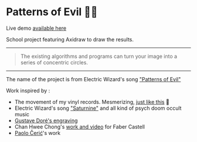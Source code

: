 # Patterns of Evil 🍥😈

Live demo [available here](https://naomihauret.github.io/patternsofevil/)

School project featuring Axidraw to draw the results.

---
> The existing algorithms and programs can turn your image into a series of concentric circles.
---

The name of the project is from Electric Wizard's song ["Patterns of Evil"](https://www.youtube.com/watch?v=nUW9fRMCEOA)

Work inspired by :
- The movement of my vinyl records. Mesmerizing, [just like this](https://vimeo.com/149302777) 🍥
- Electric Wizard's song ["Saturnine"](https://www.youtube.com/watch?v=5NY7a9kMvPY) and all kind of psych doom occult music
- [Gustave Doré's engraving](http://www.worldofdante.org/gallery_dore.html)
- Chan Hwee Chong's [work and video](https://www.youtube.com/watch?v=bHrjn8kAnqk) for Faber Castell
- [Paolo Čerić](http://patakk.tumblr.com/)'s work
